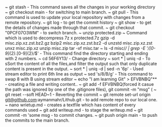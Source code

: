 ~ git stash - This command saves all the changes in your working directory
~ git checkout main - for switching to main branch.
~ git pull - This command is used to update your local repository with changes from a remote repository.
~ git log - to get the commit history
~ git show <hash> - to get the details of changes made through that commit.
~ git checkout "0PCF07O3WM" - to switch branch.
~ unzip protected.zip
~ Command which is used  to decompress
  7z x protected.7z
  gzip -d misc.zip.xz.zst.bz2.gz
  bzip2 misc.zip.xz.zst.bz2 -d
  unzstd misc.zip.xz.zst
  unxz misc.zip.xz
  unzip misc.zip
  tar -xf misc.tar
~ ls -d misc/*/ | grep -E '/[0-9]{2}.*[0-9]{2}/$' - This command find the directory starting and ending with 2 numbers.
~ cd 56F6Y13/ - Change directory
~ sort * | uniq -d - To sSort the content of all the files,and filter the output such that only duplicate content is present in the output.
~ sort * | uniq -d | sed -n '6p' - Used stream editor to print 6th line as output
~ sed 's/8/B/g' - This command to swap 8 with B using stream editor
~ echo "I am learning Git" > EFVBNBQ"** - creating a file and writing content..
~ git add -f EFVBNBQ(forced it casue the path was ignored by one of the .gitignore files), git commit -m "msg" (
~ git reset --soft HEAD~1 - Reverting the commit
~ git remote set-url origin git@github.com:aymanmahr/Lithub.git - to add remote repo to our local one.
~ nano wrietup.md - creates a textfile which has content of  every commands used
~ git add writeup.md - to stage the writeup.md
~ git commit -m 'some msg - to commit changes.
~ git push origin main - to push the commits to the main branch.

